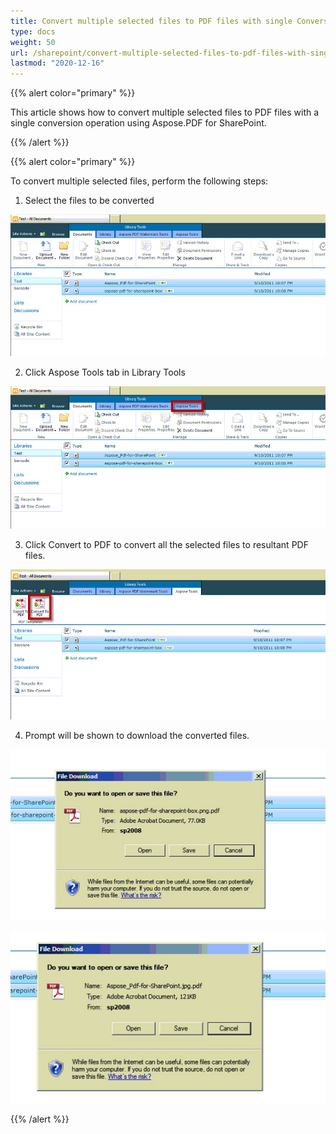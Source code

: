 ```yaml
---
title: Convert multiple selected files to PDF files with single Conversion Request
type: docs
weight: 50
url: /sharepoint/convert-multiple-selected-files-to-pdf-files-with-single-conversion-request/
lastmod: "2020-12-16"
---
```


{{% alert color="primary" %}} 

This article shows how to convert multiple selected files to PDF files with a single conversion operation using Aspose.PDF for SharePoint.

{{% /alert %}} 

{{% alert color="primary" %}} 

To convert multiple selected files, perform the following steps:

1. Select the files to be converted 

![todo:image_alt_text](convert-multiple-selected-files-to-pdf-files-with-single-conversion-request_1.jpg)

2. Click Aspose Tools tab in Library Tools 

![todo:image_alt_text](convert-multiple-selected-files-to-pdf-files-with-single-conversion-request_2.jpg)

3. Click Convert to PDF to convert all the selected files to resultant PDF files. 

![todo:image_alt_text](convert-multiple-selected-files-to-pdf-files-with-single-conversion-request_3.jpg)

4. Prompt will be shown to download the converted files. 

![todo:image_alt_text](convert-multiple-selected-files-to-pdf-files-with-single-conversion-request_4.jpg)

![todo:image_alt_text](convert-multiple-selected-files-to-pdf-files-with-single-conversion-request_5.jpg)

{{% /alert %}} 
